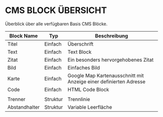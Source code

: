 CMS BLOCK ÜBERSICHT
===================

Überblick über alle verfügbaren Basis CMS Blöcke.


| Block Name          | Typ      |  Beschreibung
| ------------------- | ---------| -------------
| Titel				  | Einfach  | Überschrift
| Text		          | Einfach  | Text Block
| Zitat               | Einfach  | Ein besonders hervorgehobenes Zitat
| Bild		          | Einfach  | Einfaches Bild
| Karte	              | Einfach  | Google Map Kartenausschnitt mit Anzeige einer definierten Adresse
| Code                | Einfach  | HTML Code Block
|                     |          | 
| Trenner             | Struktur | Trennlinie
| Abstandhalter       | Struktur | Variable Leerfläche

